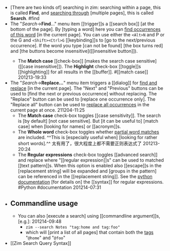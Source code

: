 - [There are two kinds of] searching in zim: searching within a page, this is called **Find**, and [searching through](((G2H8OuMsG))) [multiple pages], this is called **Search**. #find
- The "*Search*->__Find__..." menu item  [[trigger]]s a [[search box]] [at the bottom of the page]. By [typing a word] here you can [find occurrences of this word]([[occurrence]]) [in the current page]. You can use either the `<Alt>N` and <Alt>P or the <Ctrl>G and `<Shift><Ctrl>G` [[keybinding]]s to [go to the next/previous occurrence]. If the word you type [can not be found] [the box turns red] and [the buttons become insensitive]([[insensitive button]]).
    - The **Match case** [[check-box]] [makes the search case sensitive]([[case insensitive]]). The **Highlight** check-box [[toggle]]s [[highlighting]] for all results in the [[buffer]]. #[[match case]]
201213-19:33
- The "*Search*->__Replace...__" menu item triggers a [[dialog]] for [find and replace](((ws7pmpfLu))) [in the current page]. The "Next" and "Previous" buttons can be used to [find the next or previous occurrence] without replacing. The "Replace" button can be used to [replace one occurrence only]. The "Replace all" button can be used to [replace all occurrences](((Ie22VNt7j))) in the current page at once.
211204-11:25
    - The **Match case** check-box toggles [[case sensitivity]]. The search is [by default] [not case sensitive]. But [it can be useful to] [match case] when [looking for names] or [[acronym]]s.
    - The **Whole word** check-box toggles whether [partial word matches](((X9ooEnYla))) are included. ^^This is [especially useful when] [looking for rather short words].^^ 太有用了，很大程度上都不需要正则表达式了
201213-20:24
    - The **Regular expressions** check-box toggles [[advanced search]] and replace where "[[regular expression]]s" can be used to matched [[text pattern]]s. When this option is enabled also [[escape]]s in the [replacement string] will be expanded and [groups in the pattern] can be referenced in the [[replacement string]]. See the [python documentation](http://docs.python.org/library/re.html) [for details on] the [[syntax]] for regular expressions. #Python #documentation
201214-07:31
- ## Commandline usage
    - You can also [execute a search] using [[commandline argument]]s, [e.g.]:
201214-09:48
        - `zim --search Notes "tag:home and tag:foo"`
        - which will [print a list of all pages] that contain both the [tags](file:///C:/Program%20Files/Zim%20Desktop%20Wiki/share/zim/manual/Help/Tags.txt) "`@home`" and "`@foo`"
- [[Zim Search Query Syntax]]
